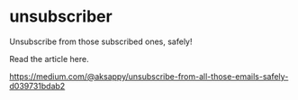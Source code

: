 # unsubscriber
Unsubscribe from those subscribed ones, safely!

Read the article here.

https://medium.com/@aksappy/unsubscribe-from-all-those-emails-safely-d039731bdab2
